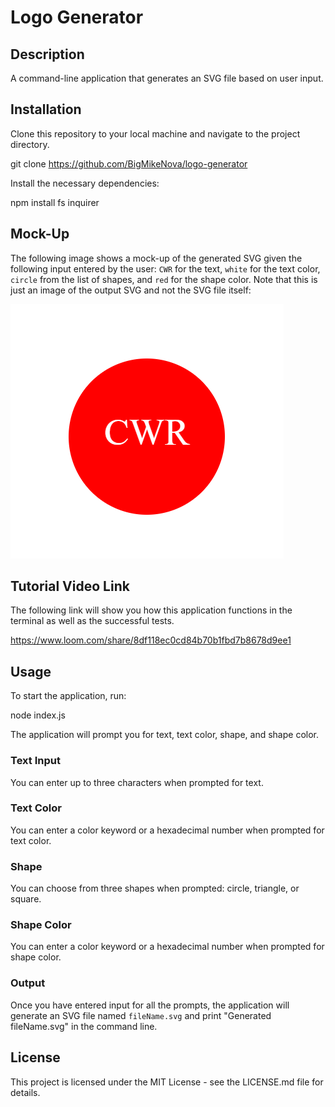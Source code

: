 # Logo Generator

## Description

A command-line application that generates an SVG file based on user input.

## Installation

Clone this repository to your local machine and navigate to the project directory.


git clone https://github.com/BigMikeNova/logo-generator


Install the necessary dependencies:

npm install
fs
inquirer

## Mock-Up

The following image shows a mock-up of the generated SVG given the following input entered by the user: `CWR` for the text, `white` for the text color, `circle` from the list of shapes, and `red` for the shape color. Note that this is just an image of the output SVG and not the SVG file itself:

![Image showing a red circle with white text that reads "CWR".](./images/logo%20test.png)

## Tutorial Video Link

The following link will show you how this application functions in the terminal as well as the successful tests.

https://www.loom.com/share/8df118ec0cd84b70b1fbd7b8678d9ee1

## Usage

To start the application, run:

node index.js

The application will prompt you for text, text color, shape, and shape color.

### Text Input

You can enter up to three characters when prompted for text.

### Text Color

You can enter a color keyword or a hexadecimal number when prompted for text color.

### Shape

You can choose from three shapes when prompted: circle, triangle, or square.

### Shape Color

You can enter a color keyword or a hexadecimal number when prompted for shape color.

### Output

Once you have entered input for all the prompts, the application will generate an SVG file named `fileName.svg` and print "Generated fileName.svg" in the command line.

## License

This project is licensed under the MIT License - see the LICENSE.md file for details.
